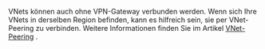 VNets können auch ohne VPN-Gateway verbunden werden. Wenn sich Ihre VNets in derselben Region befinden, kann es hilfreich sein, sie per VNet-Peering zu verbinden. Weitere Informationen finden Sie im Artikel [VNet-Peering](../articles/virtual-network/virtual-network-peering-overview.md) .

<!--HONumber=Oct16_HO2-->


